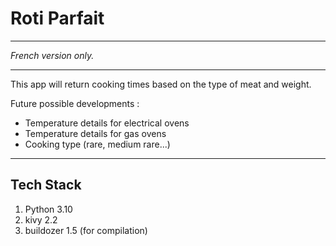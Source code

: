 # Roti Parfait
---

*French version only.*

---

This app will return cooking times based on the type of meat and weight.

Future possible developments :
  - Temperature details for electrical ovens
  - Temperature details for gas ovens
  - Cooking type (rare, medium rare...)

---

## Tech Stack

1. Python 3.10
2. kivy 2.2
3. buildozer 1.5 (for compilation)